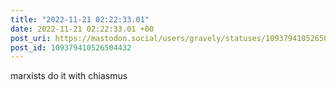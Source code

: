 ```yaml
---
title: "2022-11-21 02:22:33.01"
date: 2022-11-21 02:22:33.01 +00
post_uri: https://mastodon.social/users/gravely/statuses/109379410526504432
post_id: 109379410526504432
---
```

marxists do it with chiasmus


